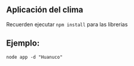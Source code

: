 ## Aplicación del clima 

Recuerden ejecutar ```npm install``` para las librerias

## Ejemplo:

``` 
node app -d "Huanuco"
```
